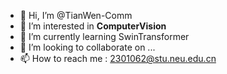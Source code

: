 - 👋 Hi, I’m @TianWen-Comm
- 👀 I’m interested in **ComputerVision**
- 🌱 I’m currently learning SwinTransformer
- 💞️ I’m looking to collaborate on ...
- 📫 How to reach me : 2301062@stu.neu.edu.cn

<!---
TianWen-Comm/TianWen-Comm is a ✨ special ✨ repository because its `README.md` (this file) appears on your GitHub profile.
You can click the Preview link to take a look at your changes.
--->
